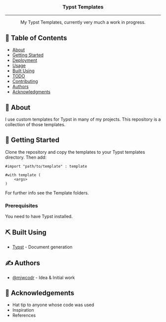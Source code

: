 <h3 align="center">Typst Templates</h3>

---

<p align="center"> My Typst Templates, currently very much a work in progress.
    <br> 
</p>

## 📝 Table of Contents
- [About](#about)
- [Getting Started](#getting_started)
- [Deployment](#deployment)
- [Usage](#usage)
- [Built Using](#built_using)
- [TODO](../TODO.md)
- [Contributing](../CONTRIBUTING.md)
- [Authors](#authors)
- [Acknowledgments](#acknowledgement)

## 🧐 About <a name = "about"></a>

I use custom templates for Typst in many of my projects. This repository is a collection of those templates.

## 🏁 Getting Started <a name = "getting_started"></a>

Clone the repository and copy the templates to your Typst templates directory.
Then add:

```
#import "path/to/template" : template

#with template (
    <args>
)
```

For further info see the Template folders.

### Prerequisites

You need to have Typst installed.

## ⛏️ Built Using <a name = "built_using"></a>
- [Typst](https://typst.app) - Document generation

## ✍️ Authors <a name = "authors"></a>
- [@mjwcodr](https://github.com/mjwcodr) - Idea & Initial work

## 🎉 Acknowledgements <a name = "acknowledgement"></a>
- Hat tip to anyone whose code was used
- Inspiration
- References

